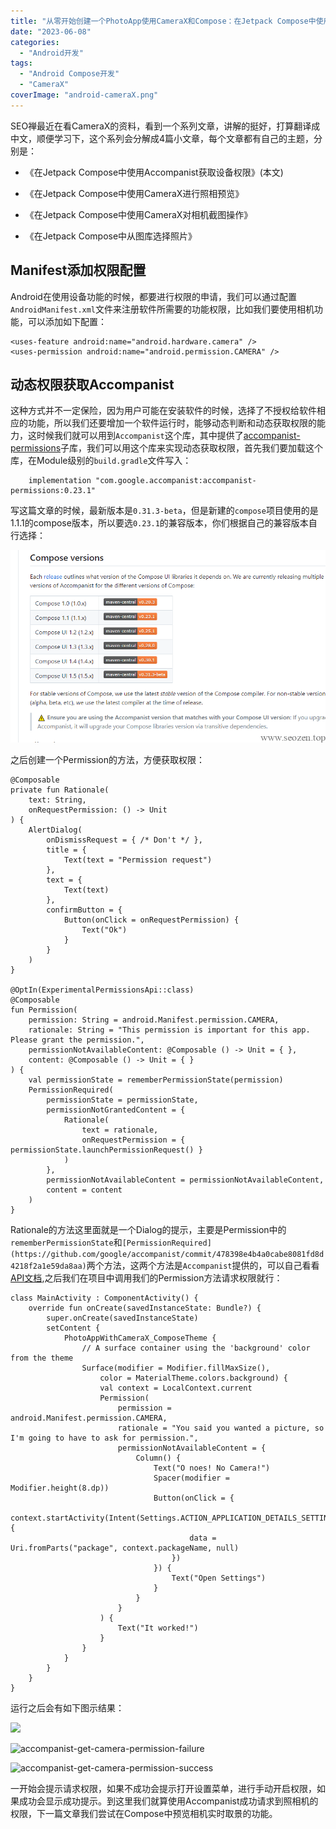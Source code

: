 ```yaml
---
title: "从零开始创建一个PhotoApp使用CameraX和Compose：在Jetpack Compose中使用Accompanist获取设备权限"
date: "2023-06-08"
categories: 
  - "Android开发"
tags: 
  - "Android Compose开发"
  - "CameraX"
coverImage: "android-cameraX.png"
---
```


SEO禅最近在看CameraX的资料，看到一个系列文章，讲解的挺好，打算翻译成中文，顺便学习下，这个系列会分解成4篇小文章，每个文章都有自己的主题，分别是：

- 《在Jetpack Compose中使用Accompanist获取设备权限》(本文)

- 《在Jetpack Compose中使用CameraX进行照相预览》

- 《在Jetpack Compose中使用CameraX对相机截图操作》

- 《在Jetpack Compose中从图库选择照片》

## Manifest添加权限配置

Android在使用设备功能的时候，都要进行权限的申请，我们可以通过配置`AndroidManifest.xml`文件来注册软件所需要的功能权限，比如我们要使用相机功能，可以添加如下配置：
```
<uses-feature android:name="android.hardware.camera" />
<uses-permission android:name="android.permission.CAMERA" />
```
## 动态权限获取Accompanist

这种方式并不一定保险，因为用户可能在安装软件的时候，选择了不授权给软件相应的功能，所以我们还要增加一个软件运行时，能够动态判断和动态获取权限的能力，这时候我们就可以用到`Accompanist`这个库，其中提供了[accompanist-permissions](https://google.github.io/accompanist/permissions/)子库，我们可以用这个库来实现动态获取权限，首先我们要加载这个库，在Module级别的`build.gradle`文件写入：
```
    implementation "com.google.accompanist:accompanist-permissions:0.23.1"
```
写这篇文章的时候，最新版本是`0.31.3-beta`，但是新建的`compose`项目使用的是1.1.1的compose版本，所以要选`0.23.1`的兼容版本，你们根据自己的兼容版本自行选择：

![](images/image.png)

之后创建一个Permission的方法，方便获取权限：
```
@Composable
private fun Rationale(
    text: String,
    onRequestPermission: () -> Unit
) {
    AlertDialog(
        onDismissRequest = { /* Don't */ },
        title = {
            Text(text = "Permission request")
        },
        text = {
            Text(text)
        },
        confirmButton = {
            Button(onClick = onRequestPermission) {
                Text("Ok")
            }
        }
    )
}

@OptIn(ExperimentalPermissionsApi::class)
@Composable
fun Permission(
    permission: String = android.Manifest.permission.CAMERA,
    rationale: String = "This permission is important for this app. Please grant the permission.",
    permissionNotAvailableContent: @Composable () -> Unit = { },
    content: @Composable () -> Unit = { }
) {
    val permissionState = rememberPermissionState(permission)
    PermissionRequired(
        permissionState = permissionState,
        permissionNotGrantedContent = {
            Rationale(
                text = rationale,
                onRequestPermission = { permissionState.launchPermissionRequest() }
            )
        },
        permissionNotAvailableContent = permissionNotAvailableContent,
        content = content
    )
}
```
Rationale的方法这里面就是一个Dialog的提示，主要是Permission中的`rememberPermissionState`和`[PermissionRequired](https://github.com/google/accompanist/commit/478398e4b4a0cabe8081fd8d4218f2a1e59da8aa)`两个方法，这两个方法是`Accompanist`提供的，可以自己看看[API文档](https://google.github.io/accompanist/api/permissions/com.google.accompanist.permissions/index.html),之后我们在项目中调用我们的Permission方法请求权限就行：
```
class MainActivity : ComponentActivity() {
    override fun onCreate(savedInstanceState: Bundle?) {
        super.onCreate(savedInstanceState)
        setContent {
            PhotoAppWithCameraX_ComposeTheme {
                // A surface container using the 'background' color from the theme
                Surface(modifier = Modifier.fillMaxSize(),
                    color = MaterialTheme.colors.background) {
                    val context = LocalContext.current
                    Permission(
                        permission = android.Manifest.permission.CAMERA,
                        rationale = "You said you wanted a picture, so I'm going to have to ask for permission.",
                        permissionNotAvailableContent = {
                            Column() {
                                Text("O noes! No Camera!")
                                Spacer(modifier = Modifier.height(8.dp))
                                Button(onClick = {
                                    context.startActivity(Intent(Settings.ACTION_APPLICATION_DETAILS_SETTINGS).apply {
                                        data = Uri.fromParts("package", context.packageName, null)
                                    })
                                }) {
                                    Text("Open Settings")
                                }
                            }
                        }
                    ) {
                        Text("It worked!")
                    }
                }
            }
        }
    }
}
```
运行之后会有如下图示结果：

![](https://www.seozen.top/wp-content/uploads/2023/06/669149a46cdcbb680d17572c6864435-890x1920.jpg?v=1686147589)

![accompanist-get-camera-permission-failure](https://www.seozen.top/wp-content/uploads/2023/06/a5afb3da27ee83e9cf7fafc14eec58f-scaled-e1686147814502-768x298.jpg?v=1686147609)

![accompanist-get-camera-permission-success](https://www.seozen.top/wp-content/uploads/2023/06/14b9d02bce52d5093113896545a2345-scaled-e1686147737242-768x182.jpg?v=1686147677)

一开始会提示请求权限，如果不成功会提示打开设置菜单，进行手动开启权限，如果成功会显示成功提示。到这里我们就算使用Accompanist成功请求到照相机的权限，下一篇文章我们尝试在Compose中预览相机实时取景的功能。
